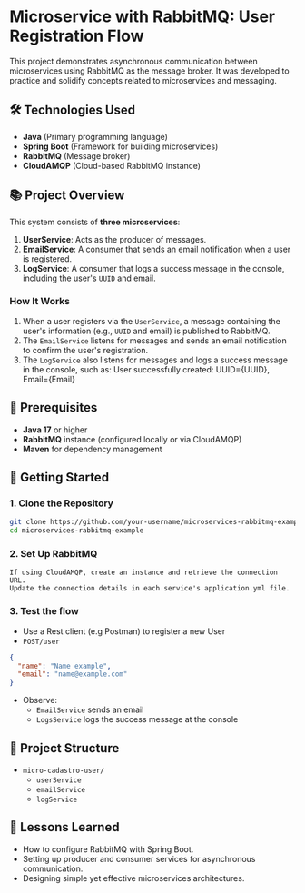 # Microservice with RabbitMQ: User Registration Flow

This project demonstrates asynchronous communication between microservices using RabbitMQ as the message broker. It was developed to practice and solidify concepts related to microservices and messaging.

## 🛠 Technologies Used
- **Java** (Primary programming language)
- **Spring Boot** (Framework for building microservices)
- **RabbitMQ** (Message broker)
- **CloudAMQP** (Cloud-based RabbitMQ instance)

## 📚 Project Overview

This system consists of **three microservices**:

1. **UserService**: Acts as the producer of messages.
2. **EmailService**: A consumer that sends an email notification when a user is registered.
3. **LogService**: A consumer that logs a success message in the console, including the user's `UUID` and email.

### How It Works
1. When a user registers via the `UserService`, a message containing the user's information (e.g., `UUID` and email) is published to RabbitMQ.
2. The `EmailService` listens for messages and sends an email notification to confirm the user's registration.
3. The `LogService` also listens for messages and logs a success message in the console, such as:
    User successfully created: UUID={UUID}, Email={Email}

## 🧰 Prerequisites

- **Java 17** or higher
- **RabbitMQ** instance (configured locally or via CloudAMQP)
- **Maven** for dependency management


## 🚀 Getting Started

### 1. Clone the Repository
```bash
git clone https://github.com/your-username/microservices-rabbitmq-example.git
cd microservices-rabbitmq-example
``` 
### 2. Set Up RabbitMQ
    If using CloudAMQP, create an instance and retrieve the connection URL.
    Update the connection details in each service's application.yml file.

### 3. Test the flow
- Use a Rest client (e.g Postman) to register a new User
- `POST/user`
```json
{
  "name": "Name example",
  "email": "name@example.com"
}
```
- Observe:
  - `EmailService` sends an email
  - `LogsService` logs the success message at the console
  

 ## 📁 Project Structure

- `micro-cadastro-user/`
    - `userService`
    - `emailService`
    - `logService`
    
## 📝 Lessons Learned
- How to configure RabbitMQ with Spring Boot.
- Setting up producer and consumer services for asynchronous communication.
- Designing simple yet effective microservices architectures.
